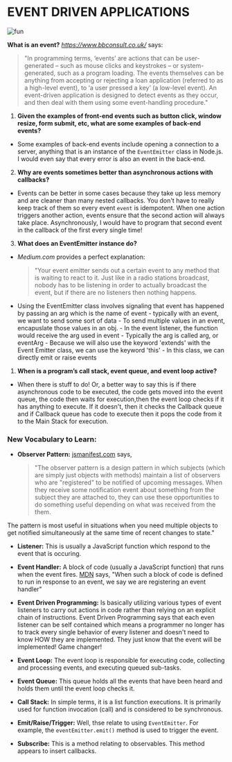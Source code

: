 # EVENT DRIVEN APPLICATIONS

![fun](https://media.giphy.com/media/LxdS7fXgbjsGc/giphy.gif)

**What is an event?**
*https://www.bbconsult.co.uk/* says:
> "In programming terms, ‘events’ are actions that can be user-generated – such as mouse clicks and keystrokes – or system-generated, such as a program loading. The events themselves can be anything from accepting or rejecting a loan application (referred to as a high-level event), to ‘a user pressed a key’ (a low-level event). An event-driven application is designed to detect events as they occur, and then deal with them using some event-handling procedure."

1. **Given the examples of front-end events such as button click, window resize, form submit, etc, what are some examples of back-end events?** 
   
 - Some examples of back-end events include opening a connection to a server, anything that is an instance of the `EventEmitter` class in Node.js. I would even say that every error is also an event in the back-end.
  
2. **Why are events sometimes better than asynchronous actions with callbacks?**
   
- Events can be better in some cases because they take up less memory and are cleaner than many nested callbacks. You don't have to really keep track of them so every event `event` is idempotent. When one action triggers another action, events ensure that the second action will always take place. Asynchronously, I would have to program that second event in the callback of the first every single time!
   
3. **What does an EventEmitter instance do?**
   
- *Medium.com* provides a perfect explanation:
  >"Your event emitter sends out a certain event to any method that is waiting to react to it. Just like in a radio stations broadcast, nobody has to be listening in order to actually broadcast the event, but if there are no listeners then nothing happens.
- Using the EventEmitter class involves signaling that event has happened by passing an arg which is the name of event
        - typically with an event, we want to send some sort of data
        - To send multiple values in an event, encapuslate those values in an obj.
        - In the event listener, the function would receive the arg used in event
        - Typically the arg is called arg, or eventArg
        - Because we will also use the keyword 'extends'  with the Event Emitter class, we can use the keyword 'this'
        - In this class, we can directly emit or raise events
   
1. **When is a program’s call stack, event queue, and event loop active?**
   
- When there is stuff to do! Or, a better way to say this is if there asynchronous code to be executed, the code gets moved into the event queue, the code then waits for execution,then the event loop checks if it has anything to execute. If it doesn't, then it checks the Callback queue and if Callback queue has code to execute then it pops the code from it to the Main Stack for execution.

### New Vocabulary to Learn:

- **Observer Pattern:** [jsmanifest.com](https://jsmanifest.com/observer-pattern-in-javascript/) says, 
  >"The observer pattern is a design pattern in which subjects (which are simply just objects with methods) maintain a list of observers who are "registered" to be notified of upcoming messages. When they receive some notification event about something from the subject they are attached to, they can use these opportunities to do something useful depending on what was received from the them.

The pattern is most useful in situations when you need multiple objects to get notified simultaneously at the same time of recent changes to state."

- **Listener:** This is usually a  JavaScript function which respond to the event that is occuring.
- **Event Handler:** A block of code (usually a JavaScript function) that runs when the event fires. [MDN](https://developer.mozilla.org/en-US/docs/Learn/JavaScript/Building_blocks/Events#:~:text=Each%20available%20event%20has%20an,are%20registering%20an%20event%20handler) says, "When such a block of code is defined to run in response to an event, we say we are registering an event handler"
  
- **Event Driven Programming:** Is basically utilizing various types of event listeners to carry out actions in code rather than relying on an explicit chain of instructions. Event Driven Programming says that each even listener can be self contained which means a programmer no longer has to track every single behavior of every listener and doesn't need to know HOW they are implemented. They just know that the event will be implemented! Game changer!
  
- **Event Loop:** The event loop is responsible for executing code, collecting and processing events, and executing queued sub-tasks.
  
- **Event Queue:** This queue holds all the events that have been heard and holds them until the event loop checks it.
- **Call Stack:** In simple terms, it is a list function executions. It is primarily used for function invocation (call) and is considered to be synchronous. 
  
- **Emit/Raise/Trigger:** Well, thse relate to using `EventEmitter`. For example, the `eventEmitter.emit()` method is used to trigger the event.

- **Subscribe:** This is a method relating to observables. This method appears to insert callbacks.

